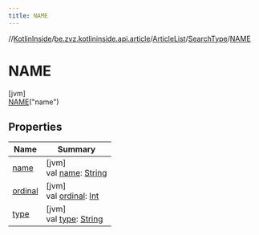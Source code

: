 ```yaml
---
title: NAME
---
```

//[KotlinInside](../../../../../index.html)/[be.zvz.kotlininside.api.article](../../../index.html)/[ArticleList](../../index.html)/[SearchType](../index.html)/[NAME](index.html)



# NAME



[jvm]\
[NAME](index.html)(&quot;name&quot;)



## Properties


| Name | Summary |
|---|---|
| [name](../../../../be.zvz.kotlininside.session.user/-user-type/-a-n-o-n-y-m-o-u-s/index.html#-372974862%2FProperties%2F863300109) | [jvm]<br>val [name](../../../../be.zvz.kotlininside.session.user/-user-type/-a-n-o-n-y-m-o-u-s/index.html#-372974862%2FProperties%2F863300109): [String](https://kotlinlang.org/api/latest/jvm/stdlib/kotlin/-string/index.html) |
| [ordinal](../../../../be.zvz.kotlininside.session.user/-user-type/-a-n-o-n-y-m-o-u-s/index.html#-739389684%2FProperties%2F863300109) | [jvm]<br>val [ordinal](../../../../be.zvz.kotlininside.session.user/-user-type/-a-n-o-n-y-m-o-u-s/index.html#-739389684%2FProperties%2F863300109): [Int](https://kotlinlang.org/api/latest/jvm/stdlib/kotlin/-int/index.html) |
| [type](../type.html) | [jvm]<br>val [type](../type.html): [String](https://kotlinlang.org/api/latest/jvm/stdlib/kotlin/-string/index.html) |

